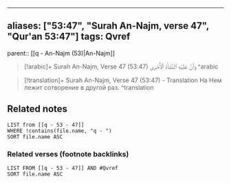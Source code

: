 
---
aliases: ["53:47", "Surah An-Najm, verse 47", "Qur'an 53:47"]
tags: Qvref
---

parent:: [[q - An-Najm (53)|An-Najm]]

> [!arabic]+ Surah An-Najm, Verse 47 (53:47)
> <span class="quran-arabic">وَأَنَّ عَلَيْهِ ٱلنَّشْأَةَ ٱلْأُخْرَىٰ</span>
^arabic

> [!translation]+ Surah An-Najm, Verse 47 (53:47) - Translation
> На Нем лежит сотворение в другой раз.
^translation



## Related notes
```dataview
LIST from [[q - 53 - 47]]
WHERE !contains(file.name, "q - ")
SORT file.name ASC
```

### Related verses (footnote backlinks)
```dataview
LIST FROM [[q - 53 - 47]] AND #Qvref
SORT file.name ASC
```

